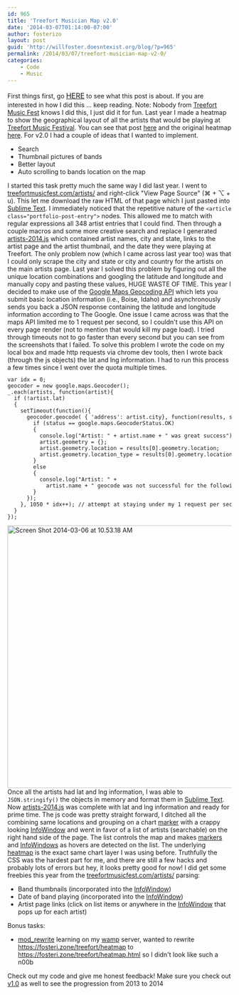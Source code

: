 ```yaml
---
id: 965
title: 'Treefort Musician Map v2.0'
date: '2014-03-07T01:14:00-07:00'
author: fosterizo
layout: post
guid: 'http://willfoster.doesntexist.org/blog/?p=965'
permalink: /2014/03/07/treefort-musician-map-v2-0/
categories:
    - Code
    - Music
---
```


First things first, go <a style="font-size: 16px; line-height: 1.5;" href="https://fosteri.zone/treefort/heatmap">HERE</a> to see what this post is about. If you are interested in how I did this ... keep reading.
Note: Nobody from <a href="http://treefortmusicfest.com">Treefort Music Fest</a> knows I did this, I just did it for fun.
Last year I made a heatmap to show the geographical layout of all the artists that would be playing at <a href="http://treefortmusicfest.com">Treefort Music Festival</a>. You can see that post <a title="Treefort Musician Map" href="https://fosteri.zone/blog/2013/06/12/treefort-musician-map/">here</a> and the original heatmap <a href="https://fosteri.zone/treefort/treefort-2013">here</a>. For v2.0 I had a couple of ideas that I wanted to implement.
<ul>
    <li>Search</li>
    <li>Thumbnail pictures of bands</li>
    <li>Better layout</li>
    <li>Auto scrolling to bands location on the map</li>
</ul>
<!--more-->
I started this task pretty much the same way I did last year. I went to <a href="http://treefortmusicfest.com/artists/">treefortmusicfest.com/artists/</a> and right-click "View Page Source" (⌘ + ⌥ + u). This let me download the raw HTML of that page which I just pasted into <a href="http://www.sublimetext.com/">Sublime Text</a>. I immediately noticed that the repetitive nature of the <code>&lt;article class="portfolio-post-entry"&gt;</code> nodes. This allowed me to match with regular expressions all 348 artist entries that I could find. Then through a couple macros and some more creative search and replace I generated <a href="https://fosteri.zone/treefort/artists-2014.js">artists-2014.js</a> which contained artist names, city and state, links to the artist page and the artist thumbnail, and the date they were playing at Treefort.
The only problem now (which I came across last year too) was that I could only scrape the city and state or city and country for the artists on the main artists page. Last year I solved this problem by figuring out all the unique location combinations and googling the latitude and longitude and manually copy and pasting these values, HUGE WASTE OF TIME. This year I decided to make use of the <a href="https://developers.google.com/maps/documentation/javascript/geocoding">Google Maps Geocoding API</a> which lets you submit basic location information (i.e., Boise, Idaho) and asynchronously sends you back a JSON response containing the latitude and longitude information according to The Google. One issue I came across was that the maps API limited me to 1 request per second, so I couldn't use this API on every page render (not to mention that would kill my page load). I tried through timeouts not to go faster than every second but you can see from the screenshots that I failed.
To solve this problem I wrote the code on my local box and made http requests via chrome dev tools, then I wrote back (through the js objects) the lat and lng information. I had to run this process a few times since I went over the quota multiple times.
<pre style="font-size: 12px;">var idx = 0;
geocoder = new google.maps.Geocoder();
_.each(artists, function(artist){
  if (!artist.lat)
  {
    setTimeout(function(){
      geocoder.geocode( { 'address': artist.city}, function(results, status){
        if (status == google.maps.GeocoderStatus.OK)
        {
          console.log("Artist: " + artist.name + " was great success");
          artist.geometry = {};
          artist.geometry.location = results[0].geometry.location;
          artist.geometry.location_type = results[0].geometry.location_type;
        }
        else
        {
          console.log("Artist: " +
            artist.name + " geocode was not successful for the following reason: " + status);
        }
      });
    }, 1050 * idx++); // attempt at staying under my 1 request per second quota
  }
});</pre>
<a href="https://fosteri.zone/wp-content/uploads/2014/03/Screen-Shot-2014-03-06-at-10.53.18-AM.png"><img class="aligncenter size-full wp-image-967" src="https://fosteri.zone/wp-content/uploads/2014/03/Screen-Shot-2014-03-06-at-10.53.18-AM.png" alt="Screen Shot 2014-03-06 at 10.53.18 AM" width="906" height="589" /></a>
Once all the artists had lat and lng information, I was able to <code>JSON.stringify()</code> the objects in memory and format them in <a href="http://www.sublimetext.com/">Sublime Text</a>. Now <a href="https://fosteri.zone/treefort/artists-2014.js">artists-2014.js</a> was complete with lat and lng information and ready for prime time.
The js code was pretty straight forward, I ditched all the combining same locations and grouping on a chart <a href="https://developers.google.com/maps/documentation/javascript/reference#Marker">marker</a> with a crappy looking <a href="https://developers.google.com/maps/documentation/javascript/reference#InfoWindow">InfoWindow</a> and went in favor of a list of artists (searchable) on the right hand side of the page. The list controls the map and makes <a href="https://developers.google.com/maps/documentation/javascript/reference#Marker">markers</a> and <a href="https://developers.google.com/maps/documentation/javascript/reference#InfoWindow">InfoWindows</a> as hovers are detected on the list. The underlying <a href="https://developers.google.com/maps/documentation/javascript/layers#JSHeatMaps">heatmap</a> is the exact same chart layer I was using before.
Truthfully the CSS was the hardest part for me, and there are still a few hacks and probably lots of errors but hey, it looks pretty good for now!
I did get some freebies this year from the <a href="http://treefortmusicfest.com/artists/">treefortmusicfest.com/artists/</a> parsing:
<ul>
    <li>Band thumbnails (incorporated into the <a href="https://developers.google.com/maps/documentation/javascript/reference#InfoWindow">InfoWindow</a>)</li>
    <li>Date of band playing (incorporated into the <a href="https://developers.google.com/maps/documentation/javascript/reference#InfoWindow">InfoWindow</a>)</li>
    <li>Artist page links (click on list items or anywhere in the <a href="https://developers.google.com/maps/documentation/javascript/reference#InfoWindow">InfoWindow</a> that pops up for each artist)</li>
</ul>
Bonus tasks:
<ul>
    <li><a href="http://httpd.apache.org/docs/current/mod/mod_rewrite.html">mod_rewrite</a> learning on my <a href="http://www.wampserver.com/en/">wamp</a> server, wanted to rewrite <a href="https://fosteri.zone/treefort/heatmap">https://fosteri.zone/treefort/heatmap</a> to <a href="https://fosteri.zone/treefort/heatmap.html">https://fosteri.zone/treefort/heatmap.html</a> so I didn't look like such a n00b</li>
</ul>
Check out my code and give me honest feedback! Make sure you check out <a href="https://fosteri.zone/treefort/treefort-2013">v1.0</a> as well to see the progression from 2013 to 2014